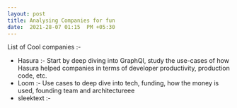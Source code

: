 ```yaml
---
layout: post
title: Analysing Companies for fun
date:  2021-28-07 01:15  PM +05:30
---
```


List of Cool companies :-
* Hasura :- Start by deep diving into GraphQl, study the use-cases of how Hasura helped companies in terms of developer productivity, production code, etc.
* Loom :- Use cases to deep dive into tech, funding, how the money is used, founding team and architectureee
* sleektext :-
